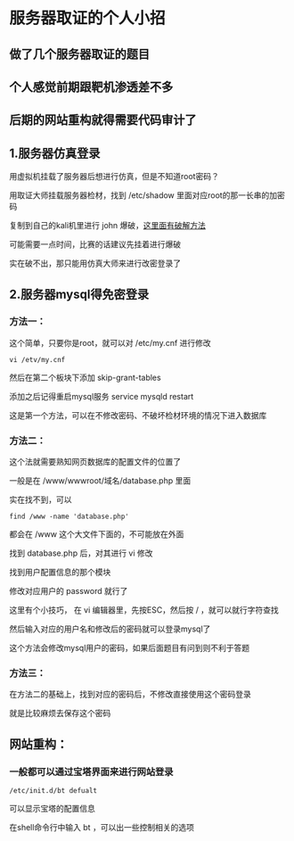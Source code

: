 # 服务器取证的个人小招

## 做了几个服务器取证的题目

## 个人感觉前期跟靶机渗透差不多

## 后期的网站重构就得需要代码审计了

## 1.服务器仿真登录

用虚拟机挂载了服务器后想进行仿真，但是不知道root密码？

用取证大师挂载服务器检材，找到 /etc/shadow 里面对应root的那一长串的加密码

复制到自己的kali机里进行 john 爆破，[这里面有破解方法](https://jhinjax-star.github.io/John-Ripper%E7%9A%84%E7%9B%B8%E5%85%B3%E4%BD%BF%E7%94%A8%E6%96%B9%E6%B3%95/?query=john)

可能需要一点时间，比赛的话建议先挂着进行爆破

实在破不出，那只能用仿真大师来进行改密登录了

## 2.服务器mysql得免密登录

### 方法一：

这个简单，只要你是root，就可以对 /etc/my.cnf 进行修改
```
vi /etv/my.cnf
```
然后在第二个板块下添加 skip-grant-tables 

添加之后记得重启mysql服务 service mysqld restart

这是第一个方法，可以在不修改密码、不破坏检材环境的情况下进入数据库

### 方法二：

这个法就需要熟知网页数据库的配置文件的位置了

一般是在 /www/wwwroot/域名/database.php 里面

实在找不到，可以
```
find /www -name 'database.php'
```

都会在 /www 这个大文件下面的，不可能放在外面

找到 database.php 后，对其进行 vi 修改

找到用户配置信息的那个模块

修改对应用户的 password 就行了

这里有个小技巧， 在 vi 编辑器里，先按ESC，然后按 / ，就可以就行字符查找

然后输入对应的用户名和修改后的密码就可以登录mysql了

这个方法会修改mysql用户的密码，如果后面题目有问到则不利于答题

### 方法三：

在方法二的基础上，找到对应的密码后，不修改直接使用这个密码登录

就是比较麻烦去保存这个密码

## 网站重构：

### 一般都可以通过宝塔界面来进行网站登录

```
/etc/init.d/bt defualt
```
可以显示宝塔的配置信息

在shell命令行中输入 bt ，可以出一些控制相关的选项


